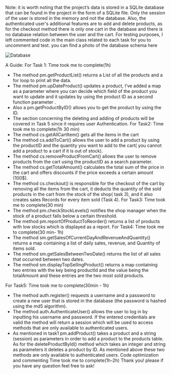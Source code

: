 Note: it is worth noting that the project’s data is stored in a SQLite database that can be found in the project in the form of a SQLite file. Only the session of the user is stored in the memory and not the database. Also, the authenticated user's additional features are to add and delete products, as for the checkout method there is only one cart in the database and there is no database relation between the user and the cart.
For testing purposes, I left commented code in the main class related to each task for you to uncomment and test.
you can find a photo of the database schema here


![Database](https://github.com/user-attachments/assets/d0c4c2cb-0f50-4a24-84f5-cf0f635102f2)


A Guide:
For Task 1: Time took me to complete(1h)
-	The method pm.getProductList() returns a List of all the products and a for loop to print all the data.
-	 The method pm.upDateProduct() updates a product, I’ve added a map as a parameter where you can decide which field of the product you want to update and it updates by using the product ID as a second function parameter .
-	Also a pm.getProductByID() allows you to get the product by using the ID.
-	The section concerning the deleting and adding of products will be covered in Task 5 since it requires user Authentication.
For Task2: Time took me to complete(1h 30 min)
-	 The method cs.getAllCartItem()  gets all the items in the cart
-	 The method cs.addToCart() allows the user to add a product by using the productID and the quantity you want to add to the cart( you cannot add a product to a cart if it is out of stock).
-	The method cs.removeProductFromCart() allows the user to remove products from the cart using the productID as a search parameter.
-	The method cs.getTotalAmount() calculates the total sum of the price in the cart and offers discounts if the price exceeds a certain amount (100$).
-	The method cs.checkout() is responsible for the checkout of the cart by removing all the items from the cart,  it deducts the quantity of the sold products in the cart from the stock of the shop( task 3), and it also creates sales Records for every item sold (Task 4).
For Task3: Time took me to complete(30 min)
-	 The method pm.checkStockLevels() notifies the shop manager when the stock of a product falls below a certain threshold.
-	The method pm.reportOfProductToReorder() returns a list of products with low stocks which is displayed as a report.
For Task4: Time took me to complete(30 min- 1h)
-	The method sm.getSalesOfCurrentDayAndRevenueAndQuantity() returns a map containing a list of daily sales, revenue, and Quantity of items sold.
-	The method sm.getSalesBetweenTwoDate() returns the list of all sales that occurred between two dates.
-	The method sm.displayTopSellingProduct()  returns a map containing two entries with the key being productId and the value being the totalAmount and these entries are the two most sold products.

For Task5: Time took me to complete(30min - 1h)
-	The method auth.register() requests a username and a password to create a new user that is stored in the database (the password is hashed using the md5 algorithm).
-	The method auth.AuthenticateUser() allows the user to log in by inputting his username and password. If the entered credentials are valid the method will return a session which will be used to access methods that are only available to authenticated users.
-	As mentioned in task1 pm.addProduct() takes a product and a string (session) as parameters in order to add a product to the products table. As for the deleteProductById() method which takes an integer and string as parameters it deletes a product by ID. As mentioned above these two methods are only available to authenticated users.
Code optimization and commenting Time took me to complete(1h-2h)
Thank you! please if you have any question feel free to ask!
